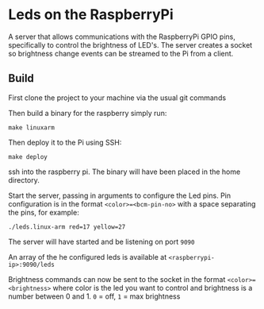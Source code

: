 # Leds on the RaspberryPi

A server that allows communications with the RaspberryPi GPIO pins, specifically to control the brightness of LED's. The server creates a socket so brightness change events can be streamed to the Pi from a client. 

## Build
First clone the project to your machine via the usual git commands

Then build a binary for the raspberry simply run:
```
make linuxarm
```
Then deploy it to the Pi using SSH:
```
make deploy
```

ssh into the raspberry pi. The binary will have been placed in the home directory.

Start the server, passing in arguments to configure the Led pins. Pin configuration is in the format `<color>=<bcm-pin-no>` with a space separating the pins, for example:
```
./leds.linux-arm red=17 yellow=27
```
The server will have started and be listening on port `9090`

An array of the he configured leds is available at `<raspberrypi-ip>:9090/leds`

Brightness commands can now be sent to the socket in the format `<color>=<brightness>` where color is the led you want to control and brightness is a number between 0 and 1. `0` = off, `1` = max brightness

